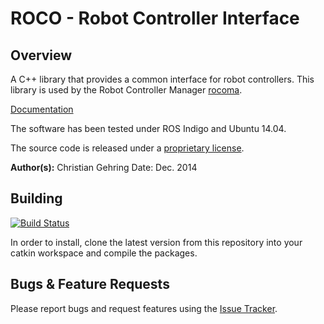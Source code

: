 # ROCO - Robot Controller Interface

## Overview

A C++ library that provides a common interface for robot controllers.
This library is used by the Robot Controller Manager [rocoma](https://bitbucket.org/leggedrobotics/rocoma).

[Documentation](http://docs.leggedrobotics.com/rocoma_doc/)

The software has been tested under ROS Indigo and Ubuntu 14.04.

The source code is released under a [proprietary license](LICENSE).

**Author(s):** Christian Gehring
Date: Dec. 2014

## Building

[![Build Status](http://rsl-ci.ethz.ch/buildStatus/icon?job=roco)](http://rsl-ci.ethz.ch/job/roco/)

In order to install, clone the latest version from this repository into your catkin workspace and compile the packages.

## Bugs & Feature Requests

Please report bugs and request features using the [Issue Tracker](https://github.com/ethz-asl/ros_best_practices/issues).
